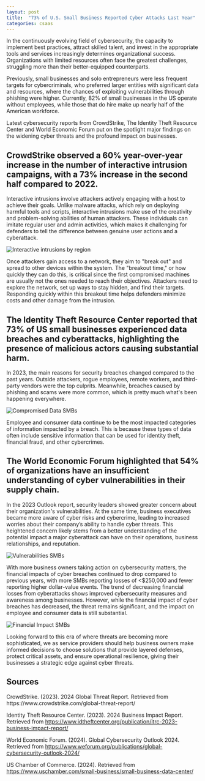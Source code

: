 ```yaml
---
layout: post
title:  "73% of U.S. Small Business Reported Cyber Attacks Last Year"
categories: csaas
---
```

In the continuously evolving field of cybersecurity, the capacity to implement best practices, attract skilled talent, and invest in the appropriate tools and services increasingly determines organizational success. Organizations with limited resources often face the greatest challenges, struggling more than their better-equipped counterparts.
<!--more-->

Previously, small businesses and solo entrepreneurs were less frequent targets for cybercriminals, who preferred larger entities with significant data and resources, where the chances of exploiting vulnerabilities through phishing were higher. Currently, 82% of small businesses in the US operate without employees, while those that do hire make up nearly half of the American workforce.  

Latest cybersecurity reports from CrowdStrike, The Identity Theft Resource Center and World Economic Forum put on the spotlight major findings on the widening cyber threats and the profound impact on businesses.

## CrowdStrike observed a 60% year-over-year increase in the number of interactive intrusion campaigns, with a 73% increase in the second half compared to 2022.

Interactive intrusions involve attackers actively engaging with a host to achieve their goals. Unlike malware attacks, which rely on deploying harmful tools and scripts, interactive intrusions make use of the creativity and problem-solving abilities of human attackers. These individuals can imitate regular user and admin activities, which makes it challenging for defenders to tell the difference between genuine user actions and a cyberattack.

![Interactive intrusions by region](https://h7g4rb6t8u7i.blob.core.windows.net/blog/9qyjh8le5vra7pl7.png)

Once attackers gain access to a network, they aim to "break out" and spread to other devices within the system. The "breakout time," or how quickly they can do this, is critical since the first compromised machines are usually not the ones needed to reach their objectives. Attackers need to explore the network, set up ways to stay hidden, and find their targets. Responding quickly within this breakout time helps defenders minimize costs and other damage from the intrusion.

## The Identity Theft Resource Center reported that 73% of US small businesses experienced data breaches and cyberattacks, highlighting the presence of malicious actors causing substantial harm.

In 2023, the main reasons for security breaches changed compared to the past years. Outside attackers, rogue employees, remote workers, and third-party vendors were the top culprits. Meanwhile, breaches caused by phishing and scams were more common, which is pretty much what's been happening everywhere.

![Compromised Data SMBs](https://h7g4rb6t8u7i.blob.core.windows.net/blog/vhk8bydm5o97htoe.png)

Employee and consumer data continue to be the most impacted categories of information impacted by a breach. This is because these types of data often include sensitive information that can be used for identity theft, financial fraud, and other cybercrimes. 

## The World Economic Forum highlighted that 54% of organizations have an insufficient understanding of cyber vulnerabilities in their supply chain.

In the 2023 Outlook report, security leaders showed greater concern about their organization's vulnerabilities. At the same time, business executives became more aware of cyber risks and cybercrime, leading to increased worries about their company’s ability to handle cyber threats. This heightened concern likely stems from a better understanding of the potential impact a major cyberattack can have on their operations, business relationships, and reputation.

![Vulnerabilities SMBs](https://h7g4rb6t8u7i.blob.core.windows.net/blog/0bywaxfax2jb0guj.png)

With more business owners taking action on cybersecurity matters, the financial impacts of cyber breaches continued to drop compared to previous years, with more SMBs reporting losses of <$250,000 and fewer reporting higher dollar-value events. The trend of decreasing financial losses from cyberattacks shows improved cybersecurity measures and awareness among businesses. However, while the financial impact of cyber breaches has decreased, the threat remains significant, and the impact on employee and consumer data is still substantial.

![Financial Impact SMBs](https://h7g4rb6t8u7i.blob.core.windows.net/blog/kd2x6rjs1rsj30x2.png)

Looking forward to this era of where threats are becoming more sophisticated, we as service providers should help business owners make informed decisions to choose solutions that provide layered defenses, protect critical assets, and ensure operational resilience, giving their businesses a strategic edge against cyber threats.

## Sources
<div class="sources" markdown="1">
CrowdStrike. (2023). 2024 Global Threat Report. Retrieved from https://www.crowdstrike.com/global-threat-report/

Identity Theft Resource Center. (2023). 2024 Business Impact Report. Retrieved from https://www.idtheftcenter.org/publication/itrc-2023-business-impact-report/

World Economic Forum. (2024). Global Cybersecurity Outlook 2024. Retrieved from https://www.weforum.org/publications/global-cybersecurity-outlook-2024/

US Chamber of Commerce. (2024). Retrieved from https://www.uschamber.com/small-business/small-business-data-center/
</div>





